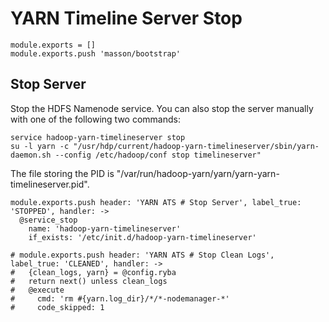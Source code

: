 
# YARN Timeline Server Stop

    module.exports = []
    module.exports.push 'masson/bootstrap'

## Stop Server

Stop the HDFS Namenode service. You can also stop the server manually with one of
the following two commands:

```
service hadoop-yarn-timelineserver stop
su -l yarn -c "/usr/hdp/current/hadoop-yarn-timelineserver/sbin/yarn-daemon.sh --config /etc/hadoop/conf stop timelineserver"
```

The file storing the PID is "/var/run/hadoop-yarn/yarn/yarn-yarn-timelineserver.pid".

    module.exports.push header: 'YARN ATS # Stop Server', label_true: 'STOPPED', handler: ->
      @service_stop
        name: 'hadoop-yarn-timelineserver'
        if_exists: '/etc/init.d/hadoop-yarn-timelineserver'

    # module.exports.push header: 'YARN ATS # Stop Clean Logs', label_true: 'CLEANED', handler: ->
    #   {clean_logs, yarn} = @config.ryba
    #   return next() unless clean_logs
    #   @execute
    #     cmd: 'rm #{yarn.log_dir}/*/*-nodemanager-*'
    #     code_skipped: 1
